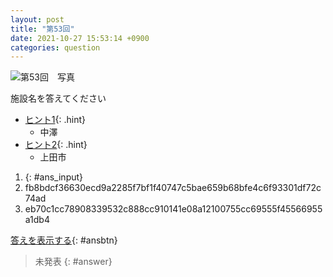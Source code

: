 ```yaml
---
layout: post
title: "第53回"
date: 2021-10-27 15:53:14 +0900
categories: question
---
```


![第53回　写真](/kokodoko/images/q53.jpg)

施設名を答えてください

- [ヒント1](javascript:void(0)){: .hint}
   - 中澤
- [ヒント2](javascript:void(0)){: .hint}
   - 上田市

1. {: #ans_input}
1. fb8bdcf36630ecd9a2285f7bf1f40747c5bae659b68bfe4c6f93301df72c74ad
1. eb70c1cc78908339532c888cc910141e08a12100755cc69555f45566955a1db4

[答えを表示する](javascript:void(0)){: #ansbtn}
>未発表
{: #answer}
